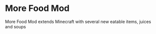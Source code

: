 More Food Mod
==============
More Food Mod extends Minecraft with several new eatable items, juices and soups
